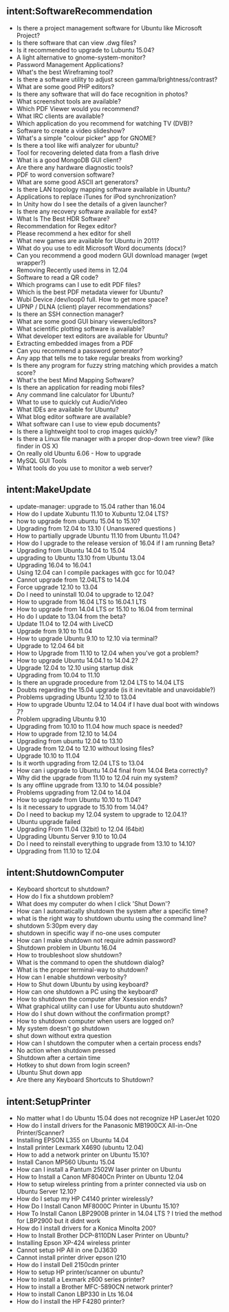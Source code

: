 ## intent:SoftwareRecommendation
- Is there a project management software for Ubuntu like Microsoft Project?
- Is there software that can view .dwg files?
- Is it recommended to upgrade to Lubuntu 15.04?
- A light alternative to gnome-system-monitor?
- Password Management Applications?
- What's the best Wireframing tool?
- Is there a software utility to adjust screen gamma/brightness/contrast?
- What are some good PHP editors?
- Is there any software that will do face recognition in photos?
- What screenshot tools are available?
- Which PDF Viewer would you recommend?
- What IRC clients are available?
- Which application do you recommend for watching TV (DVB)?
- Software to create a video slideshow?
- What's a simple "colour picker" app for GNOME?
- Is there a tool like wifi analyzer for ubuntu?
- Tool for recovering deleted data from a flash drive
- What is a good MongoDB GUI client?
- Are there any hardware diagnostic tools?
- PDF to word conversion software?
- What are some good ASCII art generators?
- Is there LAN topology mapping software available in Ubuntu?
- Applications to replace iTunes for iPod synchronization?
- In Unity how do I see the details of a given launcher?
- Is there any recovery software available for ext4?
- What Is The Best HDR Software?
- Recommendation for Regex editor?
- Please recommend a hex editor for shell
- What new games are available for Ubuntu in 2011?
- What do you use to edit Microsoft Word documents (docx)?
- Can you recommend a good modern GUI download manager (wget wrapper?)
- Removing Recently used items in 12.04
- Software to read a QR code?
- Which programs can I use to edit PDF files?
- Which is the best PDF metadata viewer for Ubuntu?
- Wubi Device /dev/loop0 full. How to get more space?
- UPNP / DLNA (client) player recommendations?
- Is there an SSH connection manager?
- What are some good GUI binary viewers/editors?
- What scientific plotting software is available?
- What developer text editors are available for Ubuntu?
- Extracting embedded images from a PDF
- Can you recommend a password generator?
- Any app that tells me to take regular breaks from working?
- Is there any program for fuzzy string matching which provides a match score?
- What's the best Mind Mapping Software?
- Is there an application for reading mobi files?
- Any command line calculator for Ubuntu?
- What to use to quickly cut Audio/Video
- What IDEs are available for Ubuntu?
- What blog editor software are available?
- What software can I use to view epub documents?
- Is there a lightweight tool to crop images quickly?
- Is there a Linux file manager with a proper drop-down tree view? (like finder in OS X)
- On really old Ubuntu 6.06 - How to upgrade
- MySQL GUI Tools
- What tools do you use to monitor a web server?
## intent:MakeUpdate
- update-manager: upgrade to 15.04 rather than 16.04
- How do I update Xubuntu 11.10 to Xubuntu 12.04 LTS?
- how to upgrade from ubuntu 15.04 to 15.10?
- Upgrading from 12.04 to 13.10 ( Unanswered questions )
- How to partially upgrade Ubuntu 11.10 from Ubuntu 11.04?
- How do I upgrade to the release version of 16.04 if I am running Beta?
- Upgrading from Ubuntu 14.04 to 15.04
- upgrading to Ubuntu 13.10 from Ubuntu 13.04
- Upgrading 16.04 to 16.04.1
- Using 12.04 can I compile packages with gcc for 10.04?
- Cannot upgrade from 12.04LTS to 14.04
- Force upgrade 12.10 to 13.04
- Do I need to uninstall 10.04 to upgrade to 12.04?
- How to upgrade from 16.04 LTS to 16.04.1 LTS
- How to upgrade from 14.04 LTS or 15.10 to 16.04 from terminal
- Ho do I update to 13.04 from the beta?
- Update 11.04 to 12.04 with LiveCD
- Upgrade from 9.10 to 11.04
- How to upgrade Ubuntu 9.10 to 12.10 via terminal?
- Upgrade to 12.04 64 bit
- How to Upgrade from 11.10 to 12.04 when you've got a problem?
- How to upgrade Ubuntu 14.04.1 to 14.04.2?
- Upgrade 12.04 to 12.10 using startup disk
- Upgrading from 10.04 to 11.10
- Is there an upgrade procedure from 12.04 LTS to 14.04 LTS
- Doubts regarding the 15.04 upgrade (is it inevitable and unavoidable?)
- Problems upgrading Ubuntu 12.10 to 13.04
- How to upgrade Ubuntu 12.04 to 14.04 if I have dual boot with windows 7?
- Problem upgrading Ubuntu 9.10
- Upgrading from 10.10 to 11.04 how much space is needed?
- How to upgrade from 12.10 to 14.04
- Upgrading from ubuntu 12.04 to 13.10
- Upgrade from 12.04 to 12.10 without losing files?
- Upgrade 10.10 to 11.04
- Is it worth upgrading from 12.04 LTS to 13.04
- How can i upgrade to Ubuntu 14.04 final from 14.04 Beta correctly?
- Why did the upgrade from 11.10 to 12.04 ruin my system?
- Is any offline upgrade from 13.10 to 14.04 possible?
- Problems upgrading from 12.04 to 14.04
- How to upgrade from Ubuntu 10.10 to 11.04?
- Is it necessary to upgrade to 15.10 from 14.04?
- Do I need to backup my 12.04 system to upgrade to 12.04.1?
- Ubuntu upgrade failed
- Upgrading From 11.04 (32bit) to 12.04 (64bit)
- Upgrading Ubuntu Server 9.10 to 10.04
- Do I need to reinstall everything to upgrade from 13.10 to 14.10?
- Upgrading from 11.10 to 12.04
## intent:ShutdownComputer
- Keyboard shortcut to shutdown?
- How do I fix a shutdown problem?
- What does my computer do when I click 'Shut Down'?
- How can I automatically shutdown the system after a specific time?
- what is the right way to shutdown ubuntu using the command line?
- shutdown 5:30pm every day
- shutdown in specific way if no-one uses computer
- How can I make shutdown not require admin password?
- Shutdown problem in Ubuntu 16.04
- How to troubleshoot slow shutdown?
- What is the command to open the shutdown dialog?
- What is the proper terminal-way to shutdown?
- How can I enable shutdown verbosity?
- How to Shut down Ubuntu by using keyboard?
- How can one shutdown a PC using the keyboard?
- How to shutdown the computer after Xsession ends?
- What graphical utility can I use for Ubuntu auto shutdown?
- How do I shut down without the confirmation prompt?
- How to shutdown computer when users are logged on?
- My system doesn't go shutdown
- shut down without extra question
- How can I shutdown the computer when a certain process ends?
- No action when shutdown pressed
- Shutdown after a certain time
- Hotkey to shut down from login screen?
- Ubuntu Shut down app
- Are there any Keyboard Shortcuts to Shutdown?
## intent:SetupPrinter
- No matter what I do Ubuntu 15.04 does not recognize HP LaserJet 1020
- How do I install drivers for the Panasonic MB1900CX All-in-One Printer/Scanner?
- Installing EPSON L355 on Ubuntu 14.04
- Install printer Lexmark X4690 (ubuntu 12.04)
- How to add a network printer on Ubuntu 15.10?
- Install Canon MP560 Ubuntu 15.04
- How can I install a Pantum 2502W laser printer on Ubuntu
- How to Install a Canon MF8040Cn Printer on Ubuntu 12.04
- How to setup wireless printing from a printer connected via usb on Ubuntu Server 12.10?
- How do I setup my HP C4140 printer wirelessly?
- How Do I Install Canon MF8000C Printer in Ubuntu 15.10?
- How To Install Canon LBP2900B printer in 14.04 LTS ? I tried the method for LBP2900 but it didnt work
- How do I install drivers for a Konica Minolta 200?
- How to Install Brother DCP-8110DN Laser Printer on Ubuntu?
- Installing Epson XP-424 wireless printer
- Cannot setup HP All in one DJ3630
- Cannot install printer driver epson l210
- How do I install Dell 2150cdn printer
- How to setup HP printer/scanner on ubuntu?
- How to install a Lexmark z600 series printer?
- How to install a Brother MFC-5890CN network printer?
- How to install Canon LBP330 in Lts 16.04
- How do I install the HP F4280 printer?
